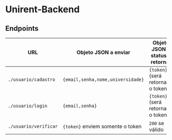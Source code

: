 # Unirent-Backend
## Endpoints 
| URL                   | Objeto JSON a enviar              | Objeto JSON e status a retornar      |
|-----------------------|-----------------------------------|--------------------------------------|
| `./usuario/cadastro`  | `{email,senha,nome,universidade}` | `{token}`  (será retornado o token ) | 
| `./usuario/login`     | `{email,senha}`                   | `{token}`  (será retornado o token ) |
| `./usuario/verificar` | `{token}` enviem somente o token  | `200`  se válido                     |

